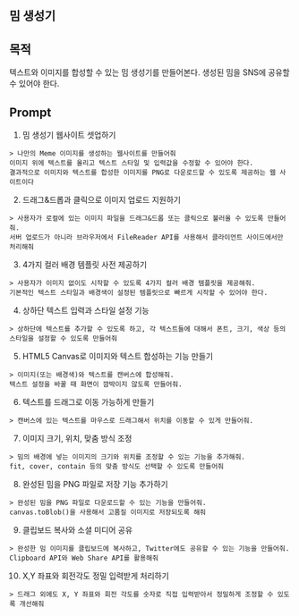 ## 밈 생성기

## 목적

텍스트와 이미지를 합성할 수 있는 밈 생성기를 만들어본다.
생성된 밈을 SNS에 공유할 수 있어야 한다.


## Prompt

1. 밈 생성기 웹사이트 셋업하기

```
> 나만의 Meme 이미지를 생성하는 웹사이트를 만들어줘
이미지 위에 텍스트를 올리고 텍스트 스타일 및 입력값을 수정할 수 있어야 한다.
결과적으로 이미지와 텍스트를 합성한 이미지를 PNG로 다운로드할 수 있도록 제공하는 웹 사이트이다
```

2. 드래그&드롭과 클릭으로 이미지 업로드 지원하기

```
> 사용자가 로컬에 있는 이미지 파일을 드래그&드롭 또는 클릭으로 불러올 수 있도록 만들어줘.
서버 업로드가 아니라 브라우저에서 FileReader API를 사용해서 클라이언트 사이드에서만 처리해줘
```

3. 4가지 컬러 배경 템플릿 사전 제공하기

```
> 사용자가 이미지 없이도 시작할 수 있도록 4가지 컬러 배경 템플릿을 제공해줘.
기본적인 텍스트 스타일과 배경색이 설정된 템플릿으로 빠르게 시작할 수 있어야 한다.
```

4. 상하단 텍스트 입력과 스타일 설정 기능

```
> 상하단에 텍스트를 추가할 수 있도록 하고, 각 텍스트들에 대해서 폰트, 크기, 색상 등의 스타일을 설정할 수 있도록 만들어줘
```

5. HTML5 Canvas로 이미지와 텍스트 합성하는 기능 만들기

```
> 이미지(또는 배경색)와 텍스트를 캔버스에 합성해줘.
텍스트 설정을 바꿀 때 화면이 깜박이지 않도록 만들어줘.
```

6. 텍스트를 드래그로 이동 가능하게 만들기

```
> 캔버스에 있는 텍스트를 마우스로 드래그해서 위치를 이동할 수 있게 만들어줘.
```

7. 이미지 크기, 위치, 맞춤 방식 조정

```
> 밈의 배경에 넣는 이미지의 크기와 위치를 조정할 수 있는 기능을 추가해줘.
fit, cover, contain 등의 맞춤 방식도 선택할 수 있도록 만들어줘
```

8. 완성된 밈을 PNG 파일로 저장 기능 추가하기

```
> 완성된 밈을 PNG 파일로 다운로드할 수 있는 기능을 만들어줘.
canvas.toBlob()을 사용해서 고품질 이미지로 저장되도록 해줘
```

9. 클립보드 복사와 소셜 미디어 공유

```
> 완성한 밈 이미지를 클립보드에 복사하고, Twitter에도 공유할 수 있는 기능을 만들어줘.
Clipboard API와 Web Share API를 활용해줘
```

10. X,Y 좌표와 회전각도 정밀 입력받게 처리하기

```
> 드래그 외에도 X, Y 좌표와 회전 각도를 숫자로 직접 입력받아서 정밀하게 조정할 수 있도록 개선해줘
```

